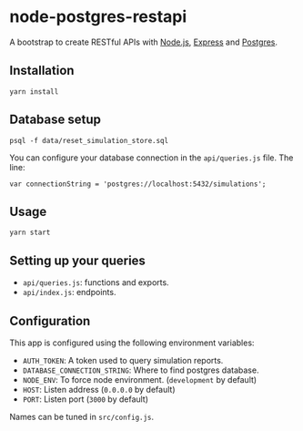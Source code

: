 node-postgres-restapi
=====================

A bootstrap to create RESTful APIs with [Node.js](https://nodejs.org/), [Express](http://expressjs.com/) and [Postgres](https://www.postgresql.org/).

## Installation

```
yarn install
```

## Database setup

```
psql -f data/reset_simulation_store.sql
```

You can configure your database connection in the `api/queries.js` file. The line:

```
var connectionString = 'postgres://localhost:5432/simulations';
```

## Usage

```
yarn start
```

## Setting up your queries

- `api/queries.js`: functions and exports.
- `api/index.js`: endpoints.

## Configuration
This app is configured using the following environment variables:
- `AUTH_TOKEN`: A token used to query simulation reports.         
- `DATABASE_CONNECTION_STRING`: Where to find postgres database.
- `NODE_ENV`: To force node environment.  (`development` by default)
- `HOST`: Listen address (`0.0.0.0` by default)
- `PORT`: Listen port (`3000` by default)

Names can be tuned in `src/config.js`.     
